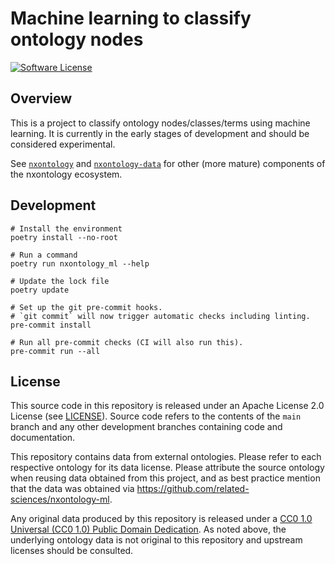 # Machine learning to classify ontology nodes

[![Software License](https://img.shields.io/github/license/related-sciences/nxontology-ml?style=for-the-badge&logo=Apache&logoColor=white)](https://github.com/related-sciences/nxontology-ml/blob/main/LICENSE)  

## Overview

This is a project to classify ontology nodes/classes/terms using machine learning.
It is currently in the early stages of development and should be considered experimental.

See [`nxontology`](https://github.com/related-sciences/nxontology) and [`nxontology-data`](https://github.com/related-sciences/nxontology-data) for other (more mature) components of the nxontology ecosystem.

## Development

```shell
# Install the environment
poetry install --no-root

# Run a command
poetry run nxontology_ml --help

# Update the lock file
poetry update

# Set up the git pre-commit hooks.
# `git commit` will now trigger automatic checks including linting.
pre-commit install

# Run all pre-commit checks (CI will also run this).
pre-commit run --all
```

## License

This source code in this repository is released under an Apache License 2.0 License
(see [LICENSE](LICENSE)).
Source code refers to the contents of the `main` branch and any other development branches containing code and documentation.

This repository contains data from external ontologies.
Please refer to each respective ontology for its data license.
Please attribute the source ontology when reusing data obtained from this project,
and as best practice mention that the data was obtained via <https://github.com/related-sciences/nxontology-ml>.

Any original data produced by this repository is released under a [CC0 1.0 Universal (CC0 1.0) Public Domain Dedication](https://creativecommons.org/publicdomain/zero/1.0/).
As noted above, the underlying ontology data is not original to this repository and upstream licenses should be consulted.
